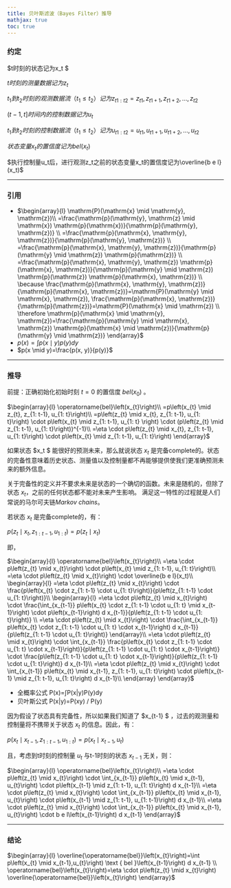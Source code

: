 ```yaml
---
title: 贝叶斯滤波（Bayes Filter）推导
mathjax: true
toc: true
---
```




### 约定

$t时刻的状态记为x_t $ 

$t 时刻的测量数据记为 z_t$ 

$t_1到t_2时刻的观测数据流（t_1\leq t_2）记为z_{t1:t2}=z_{t1},z_{t1+1},z_{t1+2},…,z_{t2}$ 

$(t-1,t]时间内的控制数据记为u_t$ 

$t_1到t_2时刻的控制数据流（t_1\leq t_2）记为u_{t1:t2}=u_{t1},u_{t1+1},u_{t1+2},…,u_{t2}$ 

$状态变量x_t的置信度记为bel(x_t)$ 

$执行控制量u_t后，进行观测z_t之前的状态变量x_t的置信度记为\overline{b e l}(x_t)$ 



---

### 引用

* $\begin{array}{l} \mathrm{P}(\mathrm{x} \mid \mathrm{y}, \mathrm{z})\\ =\frac{\mathrm{p}(\mathrm{y}, \mathrm{z} \mid \mathrm{x}) \mathrm{p}(\mathrm{x})}{\mathrm{p}(\mathrm{y}, \mathrm{z})} \\ =\frac{\mathrm{p}(\mathrm{x}, \mathrm{y}, \mathrm{z})}{\mathrm{p}(\mathrm{y}, \mathrm{z})} \\ =\frac{\mathrm{p}(\mathrm{x}, \mathrm{y}, \mathrm{z})}{\mathrm{p}(\mathrm{y} \mid \mathrm{z}) \mathrm{p}(\mathrm{z})} \\ =\frac{\mathrm{p}(\mathrm{x}, \mathrm{y}, \mathrm{z}) \mathrm{p}(\mathrm{x}, \mathrm{z})}{\mathrm{p}(\mathrm{y} \mid \mathrm{z}) \mathrm{p}(\mathrm{z}) \mathrm{p}(\mathrm{x}, \mathrm{z})} \\ \because \frac{\mathrm{p}(\mathrm{x}, \mathrm{y}, \mathrm{z})}{\mathrm{p}(\mathrm{x}, \mathrm{z})}=\mathrm{P}(\mathrm{y} \mid \mathrm{x}, \mathrm{z}), \frac{\mathrm{p}(\mathrm{x}, \mathrm{z})}{\mathrm{p}(\mathrm{z})}=\mathrm{P}(\mathrm{x} \mid \mathrm{z}) \\ \therefore \mathrm{p}(\mathrm{x} \mid \mathrm{y}, \mathrm{z})=\frac{\mathrm{p}(\mathrm{y} \mid \mathrm{x}, \mathrm{z}) \mathrm{p}(\mathrm{x} \mid \mathrm{z})}{\mathrm{p}(\mathrm{y} \mid \mathrm{z})} \end{array}$
* $p(x)=\int p(x \mid y) p(y) d y$
* $p(x \mid y)=\frac{p(x, y)}{p(y)}$



---

### 推导

前提：正确初始化初始时刻 $t=0$ 的置信度 $bel(x_0)$ 。

$\begin{array}{l} \operatorname{bel}\left(x_{t}\right)\\ =p\left(x_{t} \mid z_{t}, z_{1: t-1}, u_{1: t}\right)\\ =p\left(z_{t} \mid x_{t}, z_{1: t-1}, u_{1: t}\right) \cdot  p\left(x_{t} \mid z_{1: t-1}, u_{1: t} \right) \cdot (p\left(z_{t} \mid z_{1: t-1}, u_{1: t}\right))^{-1}\\ =\eta \cdot p\left(z_{t} \mid x_{t}, z_{1: t-1}, u_{1: t}\right) \cdot p\left(x_{t} \mid z_{1: t-1}, u_{1: t}\right) \end{array}$ 

如果状态 $x_t $ 能很好的预测未来，那么就说状态 $x_t$ 是完备complete的。状态的完备性意味着历史状态、测量值以及控制量都不再能够提供使我们更准确预测未来的额外信息。

关于完备性的定义并不要求未来是状态的一个确切的函数。未来是随机的，但除了状态 $x_t$，之前的任何状态都不能对未来产生影响。 满足这一特性的过程就是人们常说的马尔可夫链*Markov chains*。

若状态 $x_t$ 是完备complete的，有：

$p\left(z_{t} \mid x_{t}, z_{1: t-1}, u_{1: t}\right)=p\left(z_{t} \mid x_{t}\right)$ 

即，

$\begin{array}{l} \operatorname{bel}\left(x_{t}\right)\\ =\eta \cdot p\left(z_{t} \mid x_{t}\right) \cdot p\left(x_{t} \mid z_{1: t-1}, u_{1: t}\right)\\ =\eta \cdot p\left(z_{t} \mid x_{t}\right) \cdot \overline{b e l}(x_t)\\ \begin{array}{l} =\eta \cdot p\left(z_{t} \mid x_{t}\right) \cdot \frac{p\left(x_{t} \cdot z_{1: t-1} \cdot u_{1: t}\right)}{p\left(z_{1: t-1} \cdot u_{1: t}\right)}\\ \begin{array}{l} =\eta \cdot p\left(z_{t} \mid x_{t}\right) \cdot \frac{\int_{x_{t-1}} p\left(x_{t} \cdot z_{1: t-1} \cdot u_{1: t} \mid x_{t-1}\right) \cdot p\left(x_{t-1}\right) d x_{t-1}}{p\left(z_{1: t-1} \cdot u_{1: t}\right)} \\ =\eta \cdot p\left(z_{t} \mid x_{t}\right) \cdot \frac{\int_{x_{t-1}} p\left(x_{t} \cdot z_{1: t-1} \cdot u_{1: t} \cdot x_{t-1}\right) d x_{t-1}}{p\left(z_{1: t-1} \cdot u_{1: t}\right)} \end{array}\\ =\eta \cdot p\left(z_{t} \mid x_{t}\right) \cdot \int_{x_{t-1}} \frac{p\left(x_{t} \cdot z_{1: t-1} \cdot u_{1: t} \cdot x_{t-1}\right)}{p\left(z_{1: t-1} \cdot u_{1: t} \cdot x_{t-1}\right)} \cdot \frac{p\left(z_{1: t-1} \cdot u_{1: t} \cdot x_{t-1}\right)}{p\left(z_{1: t-1} \cdot u_{1: t}\right)} d x_{t-1}\\ =\eta \cdot p\left(z_{t} \mid x_{t}\right) \cdot \int_{x_{t-1}} p\left(x_{t} \mid x_{t-1}, z_{1: t-1}, u_{1: t}\right) \cdot p\left(x_{t-1} \mid z_{1: t-1}, u_{1: t}\right) d x_{t-1}\\ \end{array} \end{array}$ 

* 全概率公式 P(x)=∫P(x|y)P(y)dy
* 贝叶斯公式 P(x|y)=P(xy) / P(y)

因为假设了状态具有完备性，所以如果我们知道了 $x_{t-1} $ ，过去的观测量和控制量将不携带关于状态 $x_t$ 的信息。因此，有：

$p\left(x_{t} \mid x_{t-1}, z_{1: t-1}, u_{1: t}\right)=p\left(x_{t} \mid x_{t-1}, u_{t}\right)$ 

且，考虑到t时刻的控制量 $u_t$ 与t-1时刻的状态 $x_{t-1}$ 无关，则：

$\begin{array}{l} \operatorname{bel}\left(x_{t}\right)\\ =\eta \cdot p\left(z_{t} \mid x_{t}\right) \cdot \int_{x_{t-1}} p\left(x_{t} \mid x_{t-1}, u_{t}\right) \cdot p\left(x_{t-1} \mid z_{1: t-1}, u_{1: t}\right) d x_{t-1}\\ =\eta \cdot p\left(z_{t} \mid x_{t}\right) \cdot \int_{x_{t-1}} p\left(x_{t} \mid x_{t-1}, u_{t}\right) \cdot p\left(x_{t-1} \mid z_{1: t-1}, u_{1: t-1}\right) d x_{t-1}\\ =\eta \cdot p\left(z_{t} \mid x_{t}\right) \cdot \int_{x_{t-1}} p\left(x_{t} \mid x_{t-1}, u_{t}\right) \cdot b e l\left(x_{t-1}\right) d x_{t-1} \end{array}$ 



---

### 结论

$\begin{array}{l} \overline{\operatorname{bel}}\left(x_{t}\right)=\int p\left(x_{t} \mid x_{t-1},u_{t}\right) \text { bel }\left(x_{t-1}\right) d x_{t-1} \\ \operatorname{bel}\left(x_{t}\right)=\eta \cdot p\left(z_{t} \mid x_{t}\right) \overline{\operatorname{bel}}\left(x_{t}\right) \end{array}$ 

